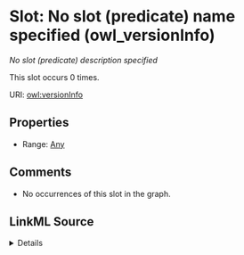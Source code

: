

# Slot: No slot (predicate) name specified (owl_versionInfo)


_No slot (predicate) description specified_






This slot occurs 0 times.


URI: [owl:versionInfo](http://www.w3.org/2002/07/owl#versionInfo)



<!-- no inheritance hierarchy -->








## Properties

* Range: [Any](../classes/Any.md)





## Comments

* No occurrences of this slot in the graph.



## LinkML Source

<details>

```yaml
name: owl_versionInfo
annotations:
  count:
    tag: count
    value: 0
description: No slot (predicate) description specified
title: No slot (predicate) name specified
comments:
- No occurrences of this slot in the graph.
from_schema: hydrology-kg
rank: 1000
slot_uri: owl:versionInfo
alias: owl_versionInfo
range: Any

```
</details>